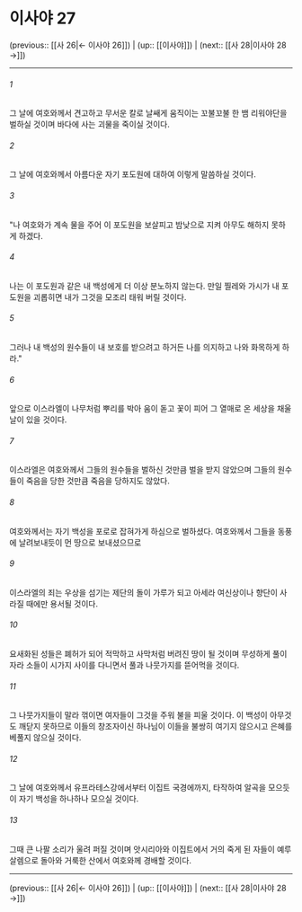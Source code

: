 # 이사야 27

(previous:: [[사 26|← 이사야 26]]) | (up:: [[이사야]]) | (next:: [[사 28|이사야 28 →]])

***




###### 1 

그 날에 여호와께서 견고하고 무서운 칼로 날쌔게 움직이는 꼬불꼬불 한 뱀 리워야단을 벌하실 것이며 바다에 사는 괴물을 죽이실 것이다. 



###### 2 

그 날에 여호와께서 아름다운 자기 포도원에 대하여 이렇게 말씀하실 것이다. 



###### 3 

"나 여호와가 계속 물을 주어 이 포도원을 보살피고 밤낮으로 지켜 아무도 해하지 못하게 하겠다. 



###### 4 

나는 이 포도원과 같은 내 백성에게 더 이상 분노하지 않는다. 만일 찔레와 가시가 내 포도원을 괴롭히면 내가 그것을 모조리 태워 버릴 것이다. 



###### 5 

그러나 내 백성의 원수들이 내 보호를 받으려고 하거든 나를 의지하고 나와 화목하게 하라." 



###### 6 

앞으로 이스라엘이 나무처럼 뿌리를 박아 움이 돋고 꽃이 피어 그 열매로 온 세상을 채울 날이 있을 것이다. 



###### 7 

이스라엘은 여호와께서 그들의 원수들을 벌하신 것만큼 벌을 받지 않았으며 그들의 원수들이 죽음을 당한 것만큼 죽음을 당하지도 않았다. 



###### 8 

여호와께서는 자기 백성을 포로로 잡혀가게 하심으로 벌하셨다. 여호와께서 그들을 동풍에 날려보내듯이 먼 땅으로 보내셨으므로 



###### 9 

이스라엘의 죄는 우상을 섬기는 제단의 돌이 가루가 되고 아세라 여신상이나 향단이 사라질 때에만 용서될 것이다. 



###### 10 

요새화된 성들은 폐허가 되어 적막하고 사막처럼 버려진 땅이 될 것이며 무성하게 풀이 자라 소들이 시가지 사이를 다니면서 풀과 나뭇가지를 뜯어먹을 것이다. 



###### 11 

그 나뭇가지들이 말라 꺾이면 여자들이 그것을 주워 불을 피울 것이다. 이 백성이 아무것도 깨닫지 못하므로 이들의 창조자이신 하나님이 이들을 불쌍히 여기지 않으시고 은혜를 베풀지 않으실 것이다. 



###### 12 

그 날에 여호와께서 유프라테스강에서부터 이집트 국경에까지, 타작하여 알곡을 모으듯이 자기 백성을 하나하나 모으실 것이다. 



###### 13 

그때 큰 나팔 소리가 울려 퍼질 것이며 앗시리아와 이집트에서 거의 죽게 된 자들이 예루살렘으로 돌아와 거룩한 산에서 여호와께 경배할 것이다.

***

(previous:: [[사 26|← 이사야 26]]) | (up:: [[이사야]]) | (next:: [[사 28|이사야 28 →]])
